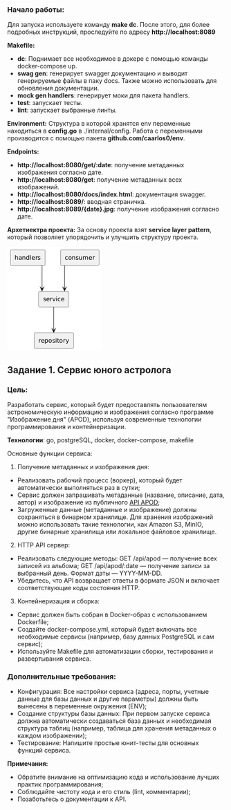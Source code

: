 ### Начало работы:
Для запуска используете команду __make dc__. После этого, для более подробных инструкций, проследуйте по адресу __http://localhost:8089__

**Makefile:**
- __dc__: Поднимает все необходимое в докере с помощью команды docker-compose up.
- __swag gen__: генерирует swagger документацию и выводит генерируемые файлы в паку docs. Также можно использовать для обновления документации. 
- __mock gen handlers__: генерирует моки для пакета handlers.
- __test__: запускает тесты.
- __lint__: запускает выбранные линты.

**Environment:**
Структура в которой хранятся env переменные находиться в __config.go__ в ./internal/config. Работа с переменными производится с помощью пакета __github.com/caarlos0/env__.

**Endpoints:**
- __http://localhost:8080/get/:date__: получение метаданных изображения согласно дате.
- __http://localhost:8080/get__: получение метаданных всех изображений.
- __http://localhost:8080/docs/index.html__: документация swagger.
- __http://localhost:8089/__: вводная страничка. 
- __http://localhost:8089/{date}.jpg__: получение изображения согласно дате.

**Архетиектра проекта:** 
За основу проекта взят __service layer pattern__,  который позволяет упорядочить и улучшить структуру проекта. 

![](./uml.png)



<!-- **Используемые пакеты:**
	github.com/caarlos0/env/v11 v11.2.2
	github.com/jackc/pgx/v5 v5.7.1
	github.com/julienschmidt/httprouter v1.3.0
	github.com/ory/dockertest v3.3.5+incompatible
	github.com/sirupsen/logrus v1.9.3
	github.com/stretchr/testify v1.9.0
	github.com/swaggo/http-swagger v1.3.4
	github.com/swaggo/swag v1.16.3 -->

## Задание 1. Сервис юного астролога

### Цель:
Разработать сервис, который будет предоставлять пользователям астрономическую информацию и изображения согласно программе "Изображение дня" (APOD), используя современные технологии программирования и контейнеризации.

**Технологии**: go, postgreSQL, docker, docker-compose, makefile

Основные функции сервиса:
1) Получение метаданных и изображения дня:
  - Реализовать рабочий процесс (воркер), который будет автоматически выполняться раз в сутки;
  - Сервис должен запрашивать метаданные (название, описание, дата, автор) и изображение из публичного [API APOD](https://api.nasa.gov/);
  - Загруженные данные (метаданные и изображение) должны сохраняться в бинарном хранилище. Для хранения изображений можно использовать такие технологии, как Amazon S3, MinIO, другие бинарные хранилища или локальное файловое хранилище.
2) HTTP API сервер:
  - Реализовать следующие методы:
    GET /api/apod — получение всех записей из альбома;
    GET /api/apod/:date — получение записи за выбранный день. Формат даты — YYYY-MM-DD.
  - Убедитесь, что API возвращает ответы в формате JSON и включает соответствующие коды состояния HTTP.
3) Контейнеризация и сборка:
  - Сервис должен быть собран в Docker-образ с использованием Dockerfile;
  - Создайте docker-compose.yml, который будет включать все необходимые сервисы (например, базу данных PostgreSQL и сам сервис);
  - Используйте Makefile для автоматизации сборки, тестирования и развертывания сервиса.

### Дополнительные требования:
  - Конфигурация: Все настройки сервиса (адреса, порты, учетные данные для базы данных и другие параметры) должны быть вынесены в переменные окружения (ENV);
  - Создание структуры базы данных: При первом запуске сервиса должна автоматически создаваться база данных и необходимая структура таблиц (например, таблица для хранения метаданных о каждом изображении);
  - Тестирование: Напишите простые юнит-тесты для основных функций сервиса.

**Примечания:**
  - Обратите внимание на оптимизацию кода и использование лучших практик программирования;
  - Соблюдайте чистоту кода и его стиль (lint, комментарии);
  - Позаботьтесь о документации к API.
